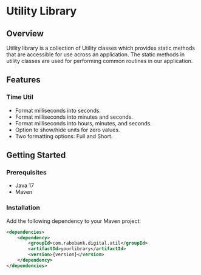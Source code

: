 # Utility Library

## Overview

Utility library is a collection of Utility classes which provides static methods that are accessible for use across an application. 
The static methods in utility classes are used for performing common routines in our application. 

## Features
### Time Util
- Format milliseconds into seconds.
- Format milliseconds into minutes and seconds.
- Format milliseconds into hours, minutes, and seconds.
- Option to show/hide units for zero values.
- Two formatting options: Full and Short.

## Getting Started

### Prerequisites

- Java 17
- Maven

### Installation

Add the following dependency to your Maven project:

```xml
<dependencies>
    <dependency>
        <groupId>com.rabobank.digital.util</groupId>
        <artifactId>yourlibrary</artifactId>
        <version>{version}</version>
    </dependency>
</dependencies>


